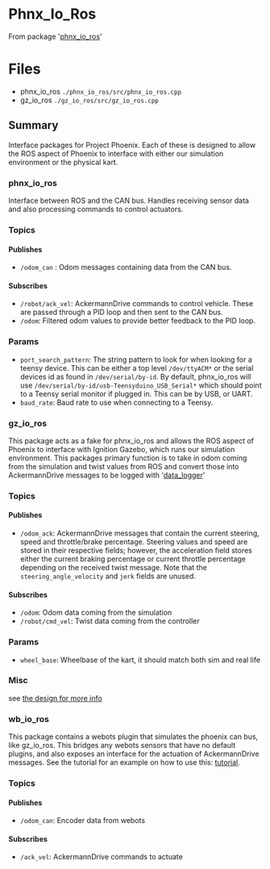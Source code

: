 # Phnx_Io_Ros

From package '[phnx_io_ros](https://github.com/ISC-Project-Phoenix/phnx_io_ros)'

# Files

- phnx_io_ros `./phnx_io_ros/src/phnx_io_ros.cpp`
- gz_io_ros `./gz_io_ros/src/gz_io_ros.cpp`

## Summary

Interface packages for Project Phoenix. Each of these is designed to allow the ROS aspect of Phoenix to interface with
either our simulation environment or the physical kart.

### phnx_io_ros

Interface between ROS and the CAN bus. Handles receiving sensor data and also processing commands to control actuators.

### Topics

#### Publishes

- `/odom_can` : Odom messages containing data from the CAN bus.

#### Subscribes

- `/robot/ack_vel`: AckermannDrive commands to control vehicle. These are passed through a PID loop and then sent to the
  CAN bus.
- `/odom`: Filtered odom values to provide better feedback to the PID loop.

### Params

- `port_search_pattern`: The string pattern to look for when looking for a teensy device. This can be either a top level
  `/dev/ttyACM*` or the serial devices id as found in `/dev/serial/by-id`.
  By default, phnx_io_ros will use `/dev/serial/by-id/usb-Teensyduino_USB_Serial*` which should point to a Teensy serial
  monitor
  if plugged in. This can be by USB, or UART.
- `baud_rate`: Baud rate to use when connecting to a Teensy.

### gz_io_ros

This package acts as a fake for phnx_io_ros and allows the ROS aspect of Phoenix to interface with Ignition Gazebo,
which
runs our simulation environment. This packages primary function is to take in odom coming from the simulation and twist
values from ROS and convert those into AckermannDrive messages to be logged
with '[data_logger](https://github.com/ISC-Project-Phoenix/data_logger)'

### Topics

#### Publishes

- `/odom_ack`: AckermannDrive messages that contain the current steering, speed and throttle/brake percentage. Steering
  values and speed are stored in their respective fields; however, the acceleration field stores either the current
  braking
  percentage or current throttle percentage depending on the received twist message. Note that
  the `steering_angle_velocity`
  and `jerk` fields are unused.

#### Subscribes

- `/odom`: Odom data coming from the simulation
- `/robot/cmd_vel`: Twist data coming from the controller

### Params

- `wheel_base`: Wheelbase of the kart, it should match both sim and real life

### Misc

see [the design for more info](https://github.com/ISC-Project-Phoenix/design/blob/main/software/ros/gz_io_ros.md)

### wb_io_ros

This package contains a webots plugin that simulates the phoenix can bus, like gz_io_ros. This bridges any webots
sensors that have no default plugins, and also exposes an interface for the actuation of AckermannDrive messages.
See the tutorial for an example on how to use
this: [tutorial](https://docs.ros.org/en/foxy/Tutorials/Beginner-Client-Libraries/Pluginlib.html).

### Topics

#### Publishes

- `/odom_can`: Encoder data from webots

#### Subscribes

- `/ack_vel`: AckermannDrive commands to actuate
